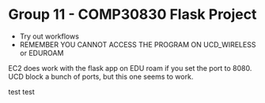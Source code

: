# Group 11 - COMP30830 Flask Project

- Try out workflows
- REMEMBER YOU CANNOT ACCESS THE PROGRAM ON UCD_WIRELESS or EDUROAM

EC2 does work with the flask app on EDU roam if you set the port to 8080. UCD block a bunch of ports, but this one seems to work.

test test